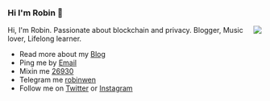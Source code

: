 ### Hi I'm Robin 👋

<img align="right" src="https://github-readme-stats.vercel.app/api?username=dbarobin&show_icons=true&icon_color=0366d6&text_color=24292e&bg_color=ffffff&hide_title=true" />

Hi, I'm Robin. Passionate about blockchain and privacy. Blogger, Music lover, Lifelong learner.

- Read more about my [Blog](https://dbarobin.com)
- Ping me by [Email](mailto:blockxyz@gmail.com)
- Mixin me [26930](https://mixin.one/codes/89f7e832-ff53-4fff-ad47-10c68ec96ae2)
- Telegram me [robinwen](https://t.me/robinwen)
- Follow me on [Twitter](https://twitter.com/vrwio) or [Instagram](https://www.instagram.com/vrwio)